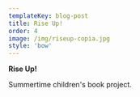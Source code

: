 ```yaml
---
templateKey: blog-post
title: Rise Up!
order: 4
image: /img/riseup-copia.jpg
style: 'bow'
---
```

**Rise Up!**

Summertime children's book project.

